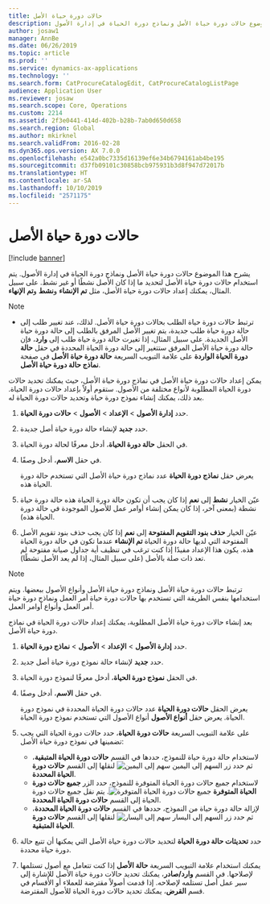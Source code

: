```yaml
---
title: حالات دورة حياة الأصل
description: يشرح هذا الموضوع حالات دورة حياة الأصل ونماذج دورة الحياة في إدارة الأصول.
author: josaw1
manager: AnnBe
ms.date: 06/26/2019
ms.topic: article
ms.prod: ''
ms.service: dynamics-ax-applications
ms.technology: ''
ms.search.form: CatProcureCatalogEdit, CatProcureCatalogListPage
audience: Application User
ms.reviewer: josaw
ms.search.scope: Core, Operations
ms.custom: 2214
ms.assetid: 2f3e0441-414d-402b-b28b-7ab0d650d658
ms.search.region: Global
ms.author: mkirknel
ms.search.validFrom: 2016-02-28
ms.dyn365.ops.version: AX 7.0.0
ms.openlocfilehash: e542a0bc7335d16139ef6e34b6794161ab4be195
ms.sourcegitcommit: d37fb09101c30858bcb975931b3d8f947d72017b
ms.translationtype: HT
ms.contentlocale: ar-SA
ms.lasthandoff: 10/10/2019
ms.locfileid: "2571175"
---
```

# <a name="asset-lifecycle-states"></a>حالات دورة حياة الأصل

[!include [banner](../../includes/banner.md)]

 

يشرح هذا الموضوع حالات دورة حياة الأصل ونماذج دورة الحياة في إدارة الأصول. يتم استخدام حالات دورة حياة الأصل لتحديد ما إذا كان الأصل نشطًا أو غير نشط. على سبيل المثال، يمكنك إعداد حالات دورة حياة الأصل، مثل **تم الإنشاء** و**نشط** و**تم الإنهاء‬**.

> [!NOTE]
> - ترتبط حالات دورة حياة الطلب بحالات دورة حياة الأصل. لذلك، عند تغيير طلب إلى حالة دورة حياة طلب جديدة، يتم تغيير الأصل المرفق بالطلب إلى حالة دورة حياة الأصل الجديدة. على سبيل المثال، إذا تغيرت حالة دورة حياة طلب إلى **وارد**، فإن حالة دورة حياة الأصل المرفق ستتغير إلى حالة دورة الحياة المحددة في حقل **حالة دورة الحياة الواردة** على علامة التبويب السريعة **حالة دورة حياة الأصل** في صفحة **نماذج حالة دورة حياة الأصل**. 


يمكن إعداد حالات دورة حياة الأصل في نماذج دورة حياة الأصل، حيث يمكنك تحديد حالات دورة الحياة المطلوبة لأنواع مختلفة من الأصول. ستقوم أولاً بإعداد حالات دورة الحياة. بعد ذلك، يمكنك إنشاء نموذج دورة حياة وتحديد حالات دورة الحياة له.

1. حدد **إدارة الأصول** \> **الإعداد** \> **الأصول** \> **حالات دورة الحياة**.
2. حدد **جديد** لإنشاء حالة دورة حياة أصل جديدة.
3. في الحقل **حالة دورة الحياة**، أدخل معرفًا لحالة دورة الحياة.
4. في حقل **الاسم**، أدخل وصفًا.

    يعرض حقل **نماذج دورة الحياة** عدد نماذج دورة حياة الأصل التي تستخدم حالة دورة الحياة هذه.

5. عيّن الخيار **نشط** إلى **نعم** إذا كان يجب أن تكون حالة دورة الحياة هذه حالة دورة حياة نشطة (بمعنى آخر، إذا كان يمكن إنشاء أوامر عمل للأصول الموجودة في حالة دورة الحياة هذه).
6. عيّن الخيار **حذف بنود التقويم المفتوحة** إلى **نعم** إذا كان يجب حذف بنود تقويم الأصل المفتوحة التي لديها حالة دورة الحياة **تم الإنشاء** عندما تكون في حالة دورة الحياة هذه. يكون هذا الإعداد مفيدًا إذا كنت ترغب في تنظيف أية جداول صيانة مفتوحة لم تعد ذات صلة بالأصل (على سبيل المثال، إذا لم يعد الأصل نشطًا).

> [!NOTE]
> ترتبط حالات دورة حياة الأصل ونماذج دورة حياة الأصل وأنواع الأصول ببعضها. ويتم استخدامها بنفس الطريقة التي تستخدم بها حالات دورة حياة أمر العمل ونماذج دورة حياة أمر العمل وأنواع أوامر العمل. 


بعد إنشاء حالات دورة حياة الأصل المطلوبة، يمكنك إعداد حالات دورة الحياة في نماذج دورة حياة الأصل.

1. حدد **إدارة الأصول** \> **الإعداد** \> **الأصول** \> **نماذج دورة الحياة**.
2. حدد **جديد** لإنشاء حالة نموذج دورة حياة أصل جديد.
3. في الحقل **نموذج دورة الحياة**، أدخل معرفًا لنموذج دورة الحياة.
4. في حقل **الاسم**، أدخل وصفًا.

    يعرض الحقل **حالات دورة الحياة** عدد حالات دورة الحياة المحددة في نموذج دورة الحياة. يعرض حقل **أنواع الأصول** أنواع الأصول التي تستخدم نموذج دورة الحياة.

5. على علامة التبويب السريعة **حالات دورة الحياة**، حدد حالات دورة الحياة التي يجب تضمينها في نموذج دورة حياة الأصل:

    - لاستخدام حالة دورة حياة للنموذج، حددها في القسم **حالات دورة الحياة المتبقية**، ثم حدد زر السهم إلى اليمين ![سهم إلى اليمين](media/15-setup-for-objects.png) لنقلها إلى القسم **حالات دورة الحياة المحددة**.
    - لاستخدام جميع حالات دورة الحياة المتوفرة للنموذج، حدد الزر **جميع حالات دورة الحياة المتوفرة** ![جميع حالات دورة الحياة المتوفرة](media/20-setup-for-objects.png). يتم نقل جميع حالات دورة الحياة إلى القسم **حالات دورة الحياة المحددة**.
    - لإزالة حالة دورة حياة من النموذج، حددها في القسم **حالات دورة الحياة المحددة**، ثم حدد زر السهم إلى اليسار ![سهم إلى اليسار](media/16-setup-for-objects.png) لنقلها إلى القسم **حالات دورة الحياة المتبقية**.

6. حدد **تحديثات حالة دورة الحياة** لتحديد حالات دورة حياة الأصل التي يمكنها أن تتبع حالة دورة حياة محددة.
7. يمكنك استخدام علامة التبويب السريعة **حالة الأصل** إذا كنت تتعامل مع أصول تستلمها لإصلاحها. في القسم **وارد/صادر**، يمكنك تحديد حالات دورة حياة الأصل للإشارة إلى سير عمل أصل تستلمه لإصلاحه. إذا قدمت أصولاً مقترضة للعملاء أو الأقسام في قسم **القرض**، يمكنك تحديد حالات دورة الحياة للأصول المقترضة.
